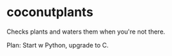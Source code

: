 # coconutplants
Checks plants and waters them when you're not there. 

Plan: Start w Python, upgrade to C. 
